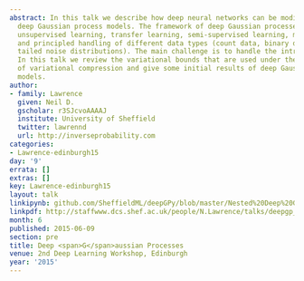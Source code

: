 ```yaml
---
abstract: In this talk we describe how deep neural networks can be modified to produce
  deep Gaussian process models. The framework of deep Gaussian processes allow for
  unsupervised learning, transfer learning, semi-supervised learning, multi-task learning
  and principled handling of different data types (count data, binary data, heavy
  tailed noise distributions). The main challenge is to handle the intractabilities.
  In this talk we review the variational bounds that are used under the framework
  of variational compression and give some initial results of deep Gaussian process
  models.
author:
- family: Lawrence
  given: Neil D.
  gscholar: r3SJcvoAAAAJ
  institute: University of Sheffield
  twitter: lawrennd
  url: http://inverseprobability.com
categories:
- Lawrence-edinburgh15
day: '9'
errata: []
extras: []
key: Lawrence-edinburgh15
layout: talk
linkipynb: github.com/SheffieldML/deepGPy/blob/master/Nested%20Deep%20GPs.ipynb
linkpdf: http://staffwww.dcs.shef.ac.uk/people/N.Lawrence/talks/deepgp_edinburgh15.pdf
month: 6
published: 2015-06-09
section: pre
title: Deep <span>G</span>aussian Processes
venue: 2nd Deep Learning Workshop, Edinburgh
year: '2015'
---
```


